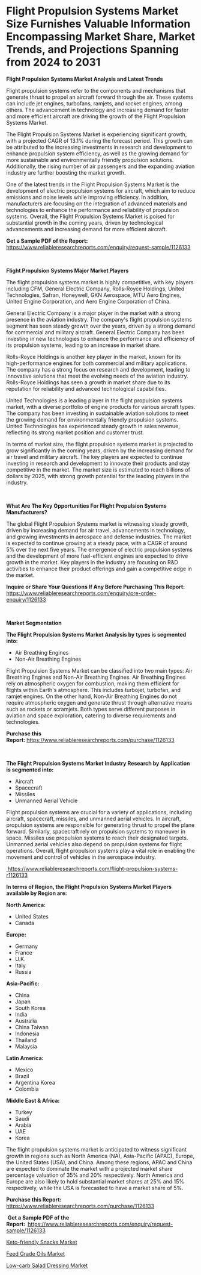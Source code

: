 <p><h1>Flight Propulsion Systems Market Size Furnishes Valuable Information Encompassing Market Share, Market Trends, and Projections Spanning from 2024 to 2031</h1></p><p><strong>Flight Propulsion Systems Market Analysis and Latest Trends</strong></p>
<p><p>Flight propulsion systems refer to the components and mechanisms that generate thrust to propel an aircraft forward through the air. These systems can include jet engines, turbofans, ramjets, and rocket engines, among others. The advancement in technology and increasing demand for faster and more efficient aircraft are driving the growth of the Flight Propulsion Systems Market.</p><p>The Flight Propulsion Systems Market is experiencing significant growth, with a projected CAGR of 13.1% during the forecast period. This growth can be attributed to the increasing investments in research and development to enhance propulsion system efficiency, as well as the growing demand for more sustainable and environmentally friendly propulsion solutions. Additionally, the rising number of air passengers and the expanding aviation industry are further boosting the market growth.</p><p>One of the latest trends in the Flight Propulsion Systems Market is the development of electric propulsion systems for aircraft, which aim to reduce emissions and noise levels while improving efficiency. In addition, manufacturers are focusing on the integration of advanced materials and technologies to enhance the performance and reliability of propulsion systems. Overall, the Flight Propulsion Systems Market is poised for substantial growth in the coming years, driven by technological advancements and increasing demand for more efficient aircraft.</p></p>
<p><strong>Get a Sample PDF of the Report:&nbsp;</strong> <a href="https://www.reliableresearchreports.com/enquiry/request-sample/1126133">https://www.reliableresearchreports.com/enquiry/request-sample/1126133</a></p>
<p>&nbsp;</p>
<p><strong>Flight Propulsion Systems Major Market Players</strong></p>
<p><p>The flight propulsion systems market is highly competitive, with key players including CFM, General Electric Company, Rolls-Royce Holdings, United Technologies, Safran, Honeywell, GKN Aerospace, MTU Aero Engines, United Engine Corporation, and Aero Engine Corporation of China. </p><p>General Electric Company is a major player in the market with a strong presence in the aviation industry. The company's flight propulsion systems segment has seen steady growth over the years, driven by a strong demand for commercial and military aircraft. General Electric Company has been investing in new technologies to enhance the performance and efficiency of its propulsion systems, leading to an increase in market share.</p><p>Rolls-Royce Holdings is another key player in the market, known for its high-performance engines for both commercial and military applications. The company has a strong focus on research and development, leading to innovative solutions that meet the evolving needs of the aviation industry. Rolls-Royce Holdings has seen a growth in market share due to its reputation for reliability and advanced technological capabilities.</p><p>United Technologies is a leading player in the flight propulsion systems market, with a diverse portfolio of engine products for various aircraft types. The company has been investing in sustainable aviation solutions to meet the growing demand for environmentally friendly propulsion systems. United Technologies has experienced steady growth in sales revenue, reflecting its strong market position and customer trust.</p><p>In terms of market size, the flight propulsion systems market is projected to grow significantly in the coming years, driven by the increasing demand for air travel and military aircraft. The key players are expected to continue investing in research and development to innovate their products and stay competitive in the market. The market size is estimated to reach billions of dollars by 2025, with strong growth potential for the leading players in the industry.</p></p>
<p>&nbsp;</p>
<p><strong>What Are The Key Opportunities For Flight Propulsion Systems Manufacturers?</strong></p>
<p><p>The global Flight Propulsion Systems market is witnessing steady growth, driven by increasing demand for air travel, advancements in technology, and growing investments in aerospace and defense industries. The market is expected to continue growing at a steady pace, with a CAGR of around 5% over the next five years. The emergence of electric propulsion systems and the development of more fuel-efficient engines are expected to drive growth in the market. Key players in the industry are focusing on R&D activities to enhance their product offerings and gain a competitive edge in the market.</p></p>
<p><strong>Inquire or Share Your Questions If Any Before Purchasing This Report:</strong> <a href="https://www.reliableresearchreports.com/enquiry/pre-order-enquiry/1126133">https://www.reliableresearchreports.com/enquiry/pre-order-enquiry/1126133</a></p>
<p>&nbsp;</p>
<p><strong>Market Segmentation</strong></p>
<p><strong>The Flight Propulsion Systems Market Analysis by types is segmented into:</strong></p>
<p><ul><li>Air Breathing Engines</li><li>Non-Air Breathing Engines</li></ul></p>
<p><p>Flight Propulsion Systems Market can be classified into two main types: Air Breathing Engines and Non-Air Breathing Engines. Air Breathing Engines rely on atmospheric oxygen for combustion, making them efficient for flights within Earth's atmosphere. This includes turbojet, turbofan, and ramjet engines. On the other hand, Non-Air Breathing Engines do not require atmospheric oxygen and generate thrust through alternative means such as rockets or scramjets. Both types serve different purposes in aviation and space exploration, catering to diverse requirements and technologies.</p></p>
<p><strong>Purchase this Report:&nbsp;</strong><a href="https://www.reliableresearchreports.com/purchase/1126133">https://www.reliableresearchreports.com/purchase/1126133</a></p>
<p>&nbsp;</p>
<p><strong>The Flight Propulsion Systems Market Industry Research by Application is segmented into:</strong></p>
<p><ul><li>Aircraft</li><li>Spacecraft</li><li>Missiles</li><li>Unmanned Aerial Vehicle</li></ul></p>
<p><p>Flight propulsion systems are crucial for a variety of applications, including aircraft, spacecraft, missiles, and unmanned aerial vehicles. In aircraft, propulsion systems are responsible for generating thrust to propel the plane forward. Similarly, spacecraft rely on propulsion systems to maneuver in space. Missiles use propulsion systems to reach their designated targets. Unmanned aerial vehicles also depend on propulsion systems for flight operations. Overall, flight propulsion systems play a vital role in enabling the movement and control of vehicles in the aerospace industry.</p></p>
<p><a href="https://www.reliableresearchreports.com/flight-propulsion-systems-r1126133">&nbsp;https://www.reliableresearchreports.com/flight-propulsion-systems-r1126133</a></p>
<p><strong>In terms of Region, the Flight Propulsion Systems Market Players available by Region are:</strong></p>
<p>
    <p> <strong> North America: </strong>
        <ul>
            <li>United States</li>
            <li>Canada</li>
        </ul>
        </p> 
    <p> <strong> Europe: </strong>
        <ul>
            <li>Germany</li>
            <li>France</li>
            <li>U.K.</li>
            <li>Italy</li>
            <li>Russia</li>
        </ul>
        </p> 
    <p> <strong> Asia-Pacific: </strong>
        <ul>
            <li>China</li>
            <li>Japan</li>
            <li>South Korea</li>
            <li>India</li>
            <li>Australia</li>
            <li>China Taiwan</li>
            <li>Indonesia</li>
            <li>Thailand</li>
            <li>Malaysia</li>
        </ul>
        </p> 
    <p> <strong> Latin America: </strong>
        <ul>
            <li>Mexico</li>
            <li>Brazil</li>
            <li>Argentina Korea</li>
            <li>Colombia</li>
        </ul>
        </p> 
    <p> <strong> Middle East & Africa: </strong>
        <ul>
            <li>Turkey</li>
            <li>Saudi</li>
            <li>Arabia</li>
            <li>UAE</li>
            <li>Korea</li>
        </ul>
    </p>
    </p>
<p><p>The flight propulsion systems market is anticipated to witness significant growth in regions such as North America (NA), Asia-Pacific (APAC), Europe, the United States (USA), and China. Among these regions, APAC and China are expected to dominate the market with a projected market share percentage valuation of 35% and 20% respectively. North America and Europe are also likely to hold substantial market shares at 25% and 15% respectively, while the USA is forecasted to have a market share of 5%.</p></p>
<p><strong>Purchase this Report: </strong><a href="https://www.reliableresearchreports.com/purchase/1126133">https://www.reliableresearchreports.com/purchase/1126133</a></p>
<p>&nbsp;<strong>Get a Sample PDF of the Report:&nbsp;&nbsp;</strong><a href="https://www.reliableresearchreports.com/enquiry/request-sample/1126133">https://www.reliableresearchreports.com/enquiry/request-sample/1126133</a></p>
<p><strong></strong></p>
<p><p><a href="https://github.com/josesg55/Market-Research-Report-List-3/blob/main/keto-friendly-snacks-market.md">Keto-friendly Snacks Market</a></p><p><a href="https://github.com/maudAbbott7/Market-Research-Report-List-2/blob/main/feed-grade-oils-market.md">Feed Grade Oils Market</a></p><p><a href="https://github.com/mancsybtousav/Market-Research-Report-List-3/blob/main/low-carb-salad-dressing-market.md">Low-carb Salad Dressing Market</a></p></p>